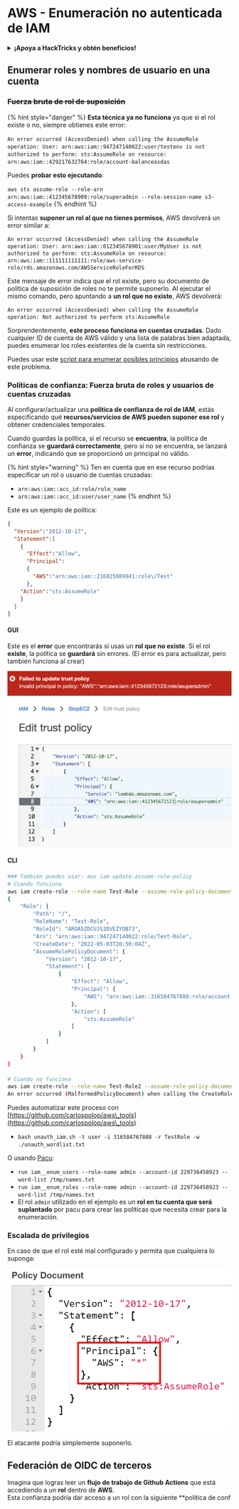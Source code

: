 # AWS - Enumeración no autenticada de IAM

<details>

<summary><strong>¡Apoya a HackTricks y obtén beneficios!</strong></summary>

* Si quieres ver a tu **empresa anunciada en HackTricks** o si quieres acceder a la **última versión de PEASS o descargar HackTricks en PDF** ¡Consulta los [**PLANES DE SUSCRIPCIÓN**](https://github.com/sponsors/carlospolop)!
* Obtén el [**swag oficial de PEASS y HackTricks**](https://peass.creator-spring.com)
* Descubre [**The PEASS Family**](https://opensea.io/collection/the-peass-family), nuestra colección de [**NFTs**](https://opensea.io/collection/the-peass-family) exclusivos.
* **Únete al** 💬 [**grupo de Discord**](https://discord.gg/hRep4RUj7f) o al [**grupo de telegram**](https://t.me/peass) o **sígueme** en **Twitter** 🐦 [**@carlospolopm**](https://twitter.com/carlospolopm).
* **Comparte tus trucos de hacking enviando PR a los repositorios de GitHub de** [**HackTricks**](https://github.com/carlospolop/hacktricks) y [**HackTricks Cloud**](https://github.com/carlospolop/hacktricks-cloud).

</details>

## Enumerar roles y nombres de usuario en una cuenta

### ~~Fuerza bruta de rol de suposición~~

{% hint style="danger" %}
**Esta técnica ya no funciona** ya que si el rol existe o no, siempre obtienes este error:

`An error occurred (AccessDenied) when calling the AssumeRole operation: User: arn:aws:iam::947247140022:user/testenv is not authorized to perform: sts:AssumeRole on resource: arn:aws:iam::429217632764:role/account-balanceasdas`

Puedes **probar esto ejecutando**:

`aws sts assume-role --role-arn arn:aws:iam::412345678909:role/superadmin --role-session-name s3-access-example`
{% endhint %}

Si intentas **suponer un rol al que no tienes permisos**, AWS devolverá un error similar a:

```
An error occurred (AccessDenied) when calling the AssumeRole operation: User: arn:aws:iam::012345678901:user/MyUser is not authorized to perform: sts:AssumeRole on resource: arn:aws:iam::111111111111:role/aws-service-role/rds.amazonaws.com/AWSServiceRoleForRDS
```

Este mensaje de error indica que el rol existe, pero su documento de política de suposición de roles no te permite suponerlo. Al ejecutar el mismo comando, pero apuntando a **un rol que no existe**, AWS devolverá:

```
An error occurred (AccessDenied) when calling the AssumeRole operation: Not authorized to perform sts:AssumeRole
```

Sorprendentemente, **este proceso funciona en cuentas cruzadas**. Dado cualquier ID de cuenta de AWS válido y una lista de palabras bien adaptada, puedes enumerar los roles existentes de la cuenta sin restricciones.

Puedes usar este [script para enumerar posibles principios](https://github.com/RhinoSecurityLabs/Security-Research/tree/master/tools/aws-pentest-tools/assume\_role\_enum) abusando de este problema.

### Políticas de confianza: Fuerza bruta de roles y usuarios de cuentas cruzadas

Al configurar/actualizar una **política de confianza de rol de IAM**, estás especificando qué **recursos/servicios de AWS pueden suponer ese rol** y obtener credenciales temporales.

Cuando guardas la política, si el recurso se **encuentra**, la política de confianza se **guardará correctamente**, pero si no se encuentra, se lanzará un **error**, indicando que se proporcionó un principal no válido.

{% hint style="warning" %}
Ten en cuenta que en ese recurso podrías especificar un rol o usuario de cuentas cruzadas:

* `arn:aws:iam::acc_id:role/role_name`
* `arn:aws:iam::acc_id:user/user_name`
{% endhint %}

Este es un ejemplo de política:

```json
{
  "Version":"2012-10-17",
  "Statement":[
    {
      "Effect":"Allow",
      "Principal":
      {
        "AWS":"arn:aws:iam::216825089941:role\/Test"
      },
    "Action":"sts:AssumeRole"
    }
  ]
}
```

#### GUI

Este es el **error** que encontrarás si usas un **rol que no existe**. Si el rol **existe**, la política se **guardará** sin errores. (El error es para actualizar, pero también funciona al crear)

![](<../../../.gitbook/assets/image (68).png>)

#### CLI

```bash
### También puedes usar: aws iam update-assume-role-policy
# Cuando funciona
aws iam create-role --role-name Test-Role --assume-role-policy-document file://a.json
{
    "Role": {
        "Path": "/",
        "RoleName": "Test-Role",
        "RoleId": "AROA5ZDCUJS3DVEIYOB73",
        "Arn": "arn:aws:iam::947247140022:role/Test-Role",
        "CreateDate": "2022-05-03T20:50:04Z",
        "AssumeRolePolicyDocument": {
            "Version": "2012-10-17",
            "Statement": [
                {
                    "Effect": "Allow",
                    "Principal": {
                        "AWS": "arn:aws:iam::316584767888:role/account-balance"
                    },
                    "Action": [
                        "sts:AssumeRole"
                    ]
                }
            ]
        }
    }
}

# Cuando no funciona
aws iam create-role --role-name Test-Role2 --assume-role-policy-document file://a.json
An error occurred (MalformedPolicyDocument) when calling the CreateRole operation: Invalid principal in policy: "AWS":"arn:aws:iam::316584767888:role/account-balanceefd23f2"
```

Puedes automatizar este proceso con [https://github.com/carlospolop/aws\_tools](https://github.com/carlospolop/aws\_tools)

* `bash unauth_iam.sh -t user -i 316584767888 -r TestRole -w ./unauth_wordlist.txt`

O usando [Pacu](https://github.com/RhinoSecurityLabs/pacu):

* `run iam__enum_users --role-name admin --account-id 229736458923 --word-list /tmp/names.txt`
* `run iam__enum_roles --role-name admin --account-id 229736458923 --word-list /tmp/names.txt`
* El rol `admin` utilizado en el ejemplo es un **rol en tu cuenta que será suplantado** por pacu para crear las políticas que necesita crear para la enumeración.

### Escalada de privilegios

En caso de que el rol esté mal configurado y permita que cualquiera lo suponga:

![](<../../../.gitbook/assets/image (35).png>)

El atacante podría simplemente suponerlo.

## Federación de OIDC de terceros

Imagina que logras leer un **flujo de trabajo de Github Actions** que está accediendo a un **rol** dentro de **AWS**.\
Esta confianza podría dar acceso a un rol con la siguiente **política de conf